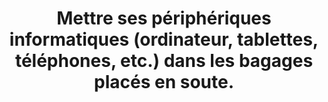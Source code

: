 ---
category: category-qP7AaYEirvtU1XIjwcSea
goodPractices:
- good-practice-8iCYfwePsbvu_xjlIbvNm
risks:
- Laisser du matériel de valeur dans des bagages qui peuvent être fouillés
- perdus ou volés à l’aéroport.
title: Mettre ses périphériques informatiques (ordinateur, tablettes, téléphones,
  etc.) dans les bagages placés en soute.
uuid: vulnerability-oSPmHO-oIcwhSHAZaAY59
visibleInCms: true
---